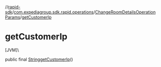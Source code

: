 //[rapid-sdk](../../../index.md)/[com.expediagroup.sdk.rapid.operations](../index.md)/[ChangeRoomDetailsOperationParams](index.md)/[getCustomerIp](get-customer-ip.md)

# getCustomerIp

[JVM]\

public final [String](https://docs.oracle.com/javase/8/docs/api/java/lang/String.html)[getCustomerIp](get-customer-ip.md)()
